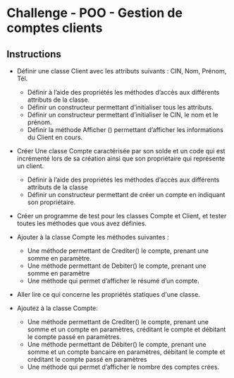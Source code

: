 # Challenge - POO - Gestion de comptes clients

## Instructions
* Définir une classe Client avec les attributs suivants : CIN, Nom, Prénom, Tél.
  - Définir à l’aide des propriétés les méthodes d’accès aux différents attributs de la classe.
  - Définir un constructeur permettant d’initialiser tous les attributs.
  - Définir un constructeur permettant d’initialiser le CIN, le nom et le prénom.
  - Définir la méthode Afficher () permettant d’afficher les informations du Client en cours.

* Créer Une classe Compte caractérisée par son solde et un code qui est incrémenté lors de sa création ainsi que son propriétaire qui représente un client.
  - Définir à l’aide des propriétés les méthodes d’accès aux différents attributs de la classe
  - Définir un constructeur permettant de créer un compte en indiquant son propriétaire.

* Créer un programme de test pour les classes Compte et Client, et tester toutes les méthodes que vous avez définies.

* Ajouter à la classe Compte les méthodes suivantes :
  - Une méthode permettant de Crediter() le compte, prenant une somme en paramètre.
  - Une méthode permettant de Debiter() le compte, prenant une somme en paramètre
  - Une méthode qui permet d’afficher le résumé d’un compte.

* Aller lire ce qui concerne les propriétés statiques d'une classe.
* Ajoutez à la classe Compte:
  - Une méthode permettant de Crediter() le compte, prenant une somme et un compte en paramètres, créditant le compte et débitant le compte passé en paramètres.  
  - Une méthode permettant de Débiter() le compte, prenant une somme et un compte bancaire en paramètres, débitant le compte et créditant le compte passé en paramètres
  - Une méthode qui permet d’afficher le nombre des comptes crées.
